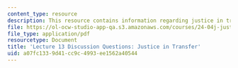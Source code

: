 ```yaml
---
content_type: resource
description: This resource contains information regarding justice in transfer.
file: https://ol-ocw-studio-app-qa.s3.amazonaws.com/courses/24-04j-justice-spring-2012/a07fc1339d41cc9c4993ee1562a40544_MIT24_04JS12_disc13.pdf
file_type: application/pdf
resourcetype: Document
title: 'Lecture 13 Discussion Questions: Justice in Transfer'
uid: a07fc133-9d41-cc9c-4993-ee1562a40544
---
```

